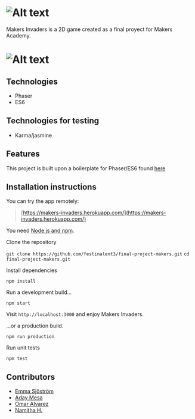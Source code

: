 # ![Alt text](http://i.imgur.com/hn5bNqG.png, "Makers Invaders")

Makers Invaders is a 2D game created as a final proyect for Makers Academy.

# ![Alt text](http://i.imgur.com/URFANm0.jpg, "Makers Invaders 2")

## Technologies

* Phaser
* ES6

## Technologies for testing

* Karma/jasmine

## Features

This project is built upon a boilerplate for Phaser/ES6 found [here](https://github.com/joshuamorony/phaser-es6-boilerplate)

## Installation instructions

You can try the app remotely:
>[https://makers-invaders.herokuapp.com/](https://makers-invaders.herokuapp.com/)

You need [Node.js and npm](https://nodejs.org/).

Clone the repository

`git clone https://github.com/festinalent3/final-project-makers.git`
`cd final-project-makers.git`

Install dependencies

`npm install`

Run a development build...

`npm start`

Visit `http://localhost:3000` and enjoy Makers Invaders.

...or a production build.

`npm run production`

Run unit tests

`npm test`

## Contributors

* [Emma Sjöström](https://github.com/festinalent3)
* [Aday Mesa](https://github.com/adaymesa)
* [Omar Alvarez](https://github.com/omajul85)
* [Namitha H.](https://github.com/hnamitha1)
